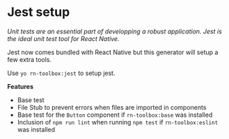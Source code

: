 # Jest setup

*Unit tests are an essential part of developping a robust application. Jest is the ideal unit test tool for React Native.*

Jest now comes bundled with React Native but this generator will setup a few extra tools.

Use `yo rn-toolbox:jest` to setup jest.

**Features**
- Base test
- File Stub to prevent errors when files are imported in components
- Base test for the `Button` component if `rn-toolbox:base` was installed
- Inclusion of `npm run lint` when running `npm test` if `rn-toolbox:eslint` was installed
